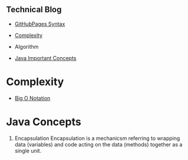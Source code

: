 ## Technical Blog


-  [GitHubPages Syntax](https://help.github.com/en/articles/basic-writing-and-formatting-syntax)
-  [Complexity](#complexity)
 


- Algorithm
- [Java Important Concepts](#JavaConcepts)


# Complexity
  -  [Big O Notation](https://www.youtube.com/watch?v=v4cd1O4zkGw)
  
# Java Concepts
1. Encapsulation 
    Encapsulation is a mechanicsm referring to wrapping data (variables) and code acting on the 
    data (methods) together as a single unit.
